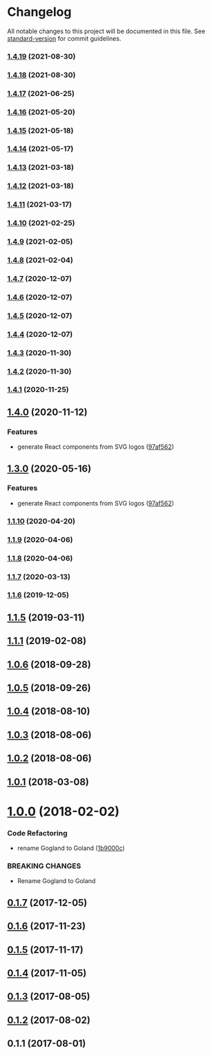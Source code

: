 # Changelog

All notable changes to this project will be documented in this file. See [standard-version](https://github.com/conventional-changelog/standard-version) for commit guidelines.

### [1.4.19](https://github.com/JetBrains/logos/compare/v1.4.18...v1.4.19) (2021-08-30)

### [1.4.18](https://github.com/JetBrains/logos/compare/v1.4.17...v1.4.18) (2021-08-30)

### [1.4.17](https://github.com/JetBrains/logos/compare/v1.4.16...v1.4.17) (2021-06-25)

### [1.4.16](https://github.com/JetBrains/logos/compare/v1.4.15...v1.4.16) (2021-05-20)

### [1.4.15](https://github.com/JetBrains/logos/compare/v1.4.14...v1.4.15) (2021-05-18)

### [1.4.14](https://github.com/JetBrains/logos/compare/v1.4.13...v1.4.14) (2021-05-17)

### [1.4.13](https://github.com/JetBrains/logos/compare/v1.4.12...v1.4.13) (2021-03-18)

### [1.4.12](https://github.com/JetBrains/logos/compare/v1.4.11...v1.4.12) (2021-03-18)

### [1.4.11](https://github.com/JetBrains/logos/compare/v1.4.10...v1.4.11) (2021-03-17)

### [1.4.10](https://github.com/JetBrains/logos/compare/v1.4.9...v1.4.10) (2021-02-25)

### [1.4.9](https://github.com/JetBrains/logos/compare/v1.4.8...v1.4.9) (2021-02-05)

### [1.4.8](https://github.com/JetBrains/logos/compare/v1.4.7...v1.4.8) (2021-02-04)

### [1.4.7](https://github.com/JetBrains/logos/compare/v1.4.6...v1.4.7) (2020-12-07)

### [1.4.6](https://github.com/JetBrains/logos/compare/v1.4.5...v1.4.6) (2020-12-07)

### [1.4.5](https://github.com/JetBrains/logos/compare/v1.4.4...v1.4.5) (2020-12-07)

### [1.4.4](https://github.com/JetBrains/logos/compare/v1.4.3...v1.4.4) (2020-12-07)

### [1.4.3](https://github.com/JetBrains/logos/compare/v1.4.2...v1.4.3) (2020-11-30)

### [1.4.2](https://github.com/JetBrains/logos/compare/v1.4.1...v1.4.2) (2020-11-30)

### [1.4.1](https://github.com/JetBrains/logos/compare/v1.4.0...v1.4.1) (2020-11-25)

## [1.4.0](https://github.com/JetBrains/logos/compare/v1.1.10...v1.4.0) (2020-11-12)


### Features

* generate React components from SVG logos ([97af562](https://github.com/JetBrains/logos/commit/97af56201b8c12a2622db3e1a799f78cadba68d8))

## [1.3.0](https://github.com/JetBrains/logos/compare/v1.1.10...v1.3.0) (2020-05-16)


### Features

* generate React components from SVG logos ([97af562](https://github.com/JetBrains/logos/commit/97af562))



### [1.1.10](https://github.com/JetBrains/logos/compare/v1.1.9...v1.1.10) (2020-04-20)



### [1.1.9](https://github.com/JetBrains/logos/compare/v1.1.8...v1.1.9) (2020-04-06)



### [1.1.8](https://github.com/JetBrains/logos/compare/v1.1.7...v1.1.8) (2020-04-06)



### [1.1.7](https://github.com/JetBrains/logos/compare/v1.1.6...v1.1.7) (2020-03-13)



### [1.1.6](https://github.com/JetBrains/logos/compare/v1.1.5...v1.1.6) (2019-12-05)



## [1.1.5](https://github.com/JetBrains/logos/compare/v1.1.4...v1.1.5) (2019-03-11)



<a name="1.1.1"></a>
## [1.1.1](https://github.com/JetBrains/logos/compare/v1.0.6...v1.1.1) (2019-02-08)



<a name="1.0.6"></a>
## [1.0.6](https://github.com/JetBrains/logos/compare/v1.0.5...v1.0.6) (2018-09-28)



<a name="1.0.5"></a>
## [1.0.5](https://github.com/JetBrains/logos/compare/v1.0.4...v1.0.5) (2018-09-26)



<a name="1.0.4"></a>
## [1.0.4](https://github.com/JetBrains/logos/compare/v1.0.3...v1.0.4) (2018-08-10)



<a name="1.0.3"></a>
## [1.0.3](https://github.com/JetBrains/logos/compare/v1.0.2...v1.0.3) (2018-08-06)



<a name="1.0.2"></a>
## [1.0.2](https://github.com/JetBrains/logos/compare/v1.0.1...v1.0.2) (2018-08-06)



<a name="1.0.1"></a>
## [1.0.1](https://github.com/JetBrains/logos/compare/v1.0.0...v1.0.1) (2018-03-08)



<a name="1.0.0"></a>
# [1.0.0](https://github.com/JetBrains/logos/compare/v0.1.7...v1.0.0) (2018-02-02)


### Code Refactoring

* rename Gogland to Goland ([1b9000c](https://github.com/JetBrains/logos/commit/1b9000c))


### BREAKING CHANGES

* Rename Gogland to Goland



<a name="0.1.7"></a>
## [0.1.7](https://github.com/JetBrains/logos/compare/v0.1.6...v0.1.7) (2017-12-05)



<a name="0.1.6"></a>
## [0.1.6](https://github.com/JetBrains/logos/compare/v0.1.5...v0.1.6) (2017-11-23)



<a name="0.1.5"></a>
## [0.1.5](https://github.com/JetBrains/logos/compare/v0.1.4...v0.1.5) (2017-11-17)



<a name="0.1.4"></a>
## [0.1.4](https://github.com/JetBrains/logos/compare/v0.1.3...v0.1.4) (2017-11-05)



<a name="0.1.3"></a>
## [0.1.3](https://github.com/JetBrains/logos/compare/v0.1.2...v0.1.3) (2017-08-05)



<a name="0.1.2"></a>
## [0.1.2](https://github.com/JetBrains/logos/compare/v0.1.1...v0.1.2) (2017-08-02)



<a name="0.1.1"></a>
## 0.1.1 (2017-08-01)
